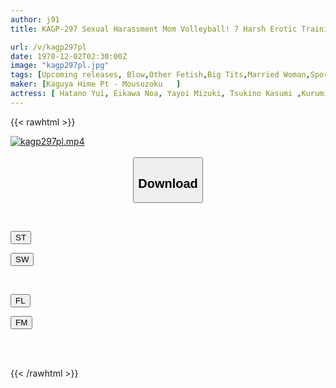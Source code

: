 ```yaml
---
author: j91
title: KAGP-297 Sexual Harassment Mom Volleyball! 7 Harsh Erotic Training With 9 Married Women Wearing High-leg Bloomers

url: /v/kagp297pl
date: 1970-12-02T02:30:00Z
image: "kagp297pl.jpg"
tags: [Upcoming releases, Blow,Other Fetish,Big Tits,Married Woman,Sport	]
maker: [Kaguya Hime Pt - Mousozoku   ]
actress: [ Hatano Yui, Eikawa Noa, Yayoi Mizuki, Tsukino Kasumi ,Kurumi Sakura, Katou Yui, Kisaki Nana ,Shirakawa Hanakiyo ,Iori Hinano ]
---
```



{{< rawhtml >}}

<div class="video" data-videoid="pending_link_2.html">
    <a href="javascript:;">
        <img src="/v/kagp297pl/kagp297pl.jpg" width="WIDTH" height="HEIGHT" alt="kagp297pl.mp4" loading="lazy">
    </a>
</div>

<script type="text/javascript" src="https://j91.asia/asset/on-demand-pend.js"></script>

<br>
  <link rel="stylesheet" href="https://j91.asia/asset/bs5.css">
  
  <center>
  <button class="btn btn-primary" type="button" data-bs-toggle="collapse" data-bs-target=".multi-collapse" aria-expanded="false" aria-controls="multiCollapseExample1 multiCollapseExample2"><h2>Download</h2></button></center>
</p>
<div class="row">
  <div class="col">
    <div class="collapse multi-collapse" id="multiCollapseExample1">
      <div class="card card-body">
	      	      <br>
<div class="buttons">  
<p><a href="https://j91.asia/pending_link_2.html" target="_blank"><button class="btn-hover color-3"><i class="fa fa-download"></i> ST</button></a></p>
<p><a href="https://j91.asia/pending_link_2.html" target="_blank"><button class="btn-hover color-2"><i class="fa fa-download"></i> SW</button></a></p></div>
    </div>
  </div>
</div>
  <div class="col">
    <div class="collapse multi-collapse" id="multiCollapseExample2">
      <div class="card card-body">
	      <br>
<div class="buttons">
<p><a href="https://j91.asia/pending_link_2.html" target="_blank"><button class="btn-hover color-9"><i class="fa fa-download"></i> FL</button></a></p>
<p><a href="https://j91.asia/pending_link_2.html" target="_blank"><button class="btn-hover color-8"><i class="fa fa-download"></i> FM</button></a></p></div>
<br><br>
      </div>
    </div>
  </div>
</div>

{{< /rawhtml >}}